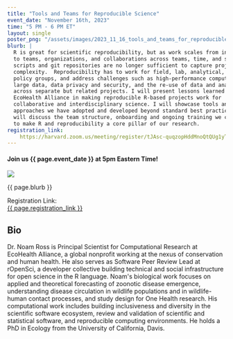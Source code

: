 ```yaml
---
title: "Tools and Teams for Reproducible Science"
event_date: "November 16th, 2023"
time: "5 PM - 6 PM ET"
layout: single
poster_png: "/assets/images/2023_11_16_tools_and_teams_for_reproducible_science.png"
blurb: |
  R is great for scientific reproducibility, but as work scales from individual
  to teams, organizations, and collaborations across teams, time, and space, R
  scripts and git repositories are no longer sufficient to capture project
  complexity.  Reproducibility has to work for field, lab, analytical, and
  policy groups, and address challenges such as high-performance computing,
  large data, data privacy and security, and the re-use of data and analyses
  across separate but related projects. I will present lessons learned at
  EcoHealth Alliance in making reproducible R-based projects work for
  collaborative and interdisciplinary science. I will showcase tools and
  approaches we have adopted and developed beyond standard best practices. I
  will discuss the team structure, onboarding and ongoing training we conduct
  to make R and reproducibility a core pillar of our research.
registration_link: 
    https://harvard.zoom.us/meeting/register/tJAsc-quqzopHddMnoQtQUg1yTAEOD1pFYqD
---
```


#### Join us {{ page.event_date }} at 5pm Eastern Time!

<a href="{{ page.registration_link }}"><img src="{{ page.poster_png }}"></a>

<p>{{ page.blurb }}</p>

Registration Link: <br>
<a href="{{ page.registration_link }}">
{{ page.registration_link }}
</a>

## Bio

Dr. Noam Ross is Principal Scientist for Computational Research at EcoHealth
Alliance, a global nonprofit working at the nexus of conservation and human
health. He also serves as Software Peer Review Lead at rOpenSci, a developer
collective building technical and social infrastructure for open science in the
R language.  Noam's biological work focuses on applied and theoretical
forecasting of zoonotic disease emergence, understanding disease circulation in
wildlife populations and in wildlife-human contact processes, and study design
for One Health research. His computational work includes building inclusiveness
and diversity in the scientific software ecosystem, review and validation of
scientific and statistical software, and reproducible computing environments.
He holds a PhD in Ecology from the University of California, Davis. 
